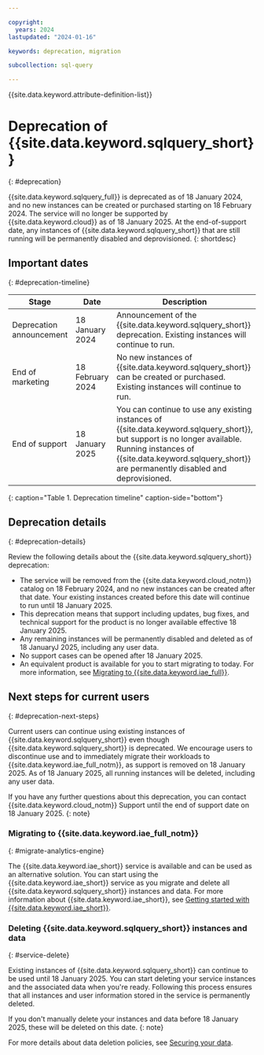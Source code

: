 ```yaml
---

copyright:
  years: 2024
lastupdated: "2024-01-16"

keywords: deprecation, migration

subcollection: sql-query

---
```


{{site.data.keyword.attribute-definition-list}}

<!--This topic is for full service deprecations only. Name your file `deprecation.md` and include it as the first topic in the **Get started** nav group in your `toc.yaml`. -->

# Deprecation of {{site.data.keyword.sqlquery_short}}
{: #deprecation}

<!-- The title of your H1 should be Deprecation of _service-name_, where _service-name_ is the nontrademarked short version keyref. -->

<!-- The short description should be a single, concise paragraph that contains one or two sentences and no more than 50 words. Summarize your service's high-level deprecation details highlighting the deprecation and/or EOS/EOL dates. The following is an example short description._ -->

{{site.data.keyword.sqlquery_full}} is deprecated as of 18 January 2024, and no new instances can be created or purchased starting on 18 February 2024.
The service will no longer be supported by {{site.data.keyword.cloud}} as of 18 January 2025. At the end-of-support date, any instances of 
{{site.data.keyword.sqlquery_short}} that are still running will be permanently disabled and deprovisioned.
{: shortdesc}


## Important dates
{: #deprecation-timeline}

<!-- Fill in the table based on the deprecation timeline for your product working with your PM
Deprecation date is typically when the announcement about the end of support for a currently offered product
End of marketing date is the effective date the product ceases to be active on the price list and can't be ordered or purchased
End of support effective date is the last date IBM Cloud will deliver standard support, imaging, or reload services for a given product or version
End of life date is typically when all existing instances are deprovisioned and customer data is deleted.
-->

| Stage | Date | Description |
| ---------------- | ----------------- | ------------------------------------------------------------ |
| Deprecation announcement | 18 January 2024 | Announcement of the {{site.data.keyword.sqlquery_short}} deprecation. Existing instances will continue to run. |
| End of marketing | 18 February 2024 | No new instances of {{site.data.keyword.sqlquery_short}} can be created or purchased. Existing instances will continue to run. |
| End of support   | 18 January 2025 | You can continue to use any existing instances of {{site.data.keyword.sqlquery_short}}, but support is no longer available. Running instances of {{site.data.keyword.sqlquery_short}} are permanently disabled and deprovisioned. |
{: caption="Table 1. Deprecation timeline" caption-side="bottom"}

## Deprecation details
{: #deprecation-details}

<!-- Answer what is happening with your service, why it's being deprecated, state whether there is a replacement product or not, and if so, detail the migration path, etc. See the following example -->

Review the following details about the {{site.data.keyword.sqlquery_short}} deprecation:

* The service will be removed from the {{site.data.keyword.cloud_notm}} catalog on 18 February 2024, and no new instances can be created after that date. 
Your existing instances created before this date will continue to run until 18 January 2025.
* This deprecation means that support including updates, bug fixes, and technical support for the product is no longer available effective 18 January 2025.
* Any remaining instances will be permanently disabled and deleted as of 18 JanuaryJ 2025, including any user data.
* No support cases can be opened after 18 January 2025.
* An equivalent product is available for you to start migrating to today. For more information, see [Migrating to {{site.data.keyword.iae_full}}](#migrate-analytics-engine).
<!-- * An equivalent product is not available for purchase from {{site.data.keyword.IBM}} at this time. -->

## Next steps for current users
{: #deprecation-next-steps}

<!-- How can the current customers migrate to an equivalent offering, upgrade to a new version, delete their instance and data by the EOS date, and get support for additional questions or issues with the deprecation? You can use H2s in this section if multiple processes need to be documented. The following content is just an example. Fill in details that apply to your service. -->

Current users can continue using existing instances of {{site.data.keyword.sqlquery_short}} even though {{site.data.keyword.sqlquery_short}} is deprecated. 
We encourage users to discontinue use and to immediately migrate their workloads to {{site.data.keyword.iae_full_notm}}, as support is removed on 18 January 2025. As of 18 January 2025, all running instances will be deleted, including any user data.

If you have any further questions about this deprecation, you can contact {{site.data.keyword.cloud_notm}} Support until the end of support date on 18 January 2025.
{: note}

### Migrating to {{site.data.keyword.iae_full_notm}}
{: #migrate-analytics-engine}

<!-- For use cases where there is a new equivalent offering for customer to move to, you can detail that option here and provide links, steps, or guidance on how to stand up the new service. There's an example included below: -->

The {{site.data.keyword.iae_short}} service is available and can be used as an alternative solution. You can start using the 
{{site.data.keyword.iae_short}} service as you migrate and delete all {{site.data.keyword.sqlquery_short}} instances and data. 
For more information about {{site.data.keyword.iae_short}}, see [Getting started with {{site.data.keyword.iae_short}}](/docs/AnalyticsEngine?topic=AnalyticsEngine-getting-started).

### Deleting {{site.data.keyword.sqlquery_short}} instances and data
{: #service-delete}

Existing instances of {{site.data.keyword.sqlquery_short}} can continue to be used until 18 January 2025. 
You can start deleting your service instances and the associated data when you're ready. 
Following this process ensures that all instances and user information stored in the service is permanently deleted.

If you don't manually delete your instances and data before 18 January 2025, these will be deleted on this date.
{: note}

For more details about data deletion policies, see [Securing your data](/docs/sql-query?topic=sql-query-securing-data).
<!-- All services should be documenting data retention and deletion policies in a topic following this guidance https://test.cloud.ibm.com/docs/writing?topic=writing-data-doc-guidance and you can link here for the steps if they exist in that document. Otherwise, document the steps here.-->
